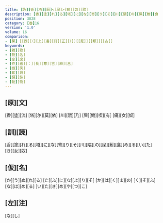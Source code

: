 ```yaml
---
title: [詠][香][塔][厠]<[屎]>[鮒][奴][歌]
description: [香][塗][れ][る][塔][に][な][寄][り][そ][川][隈][の][屎][鮒][食][め][る][い][た][き][女][奴]
position: 3828
category: [巻]16
version: '1.0'
volume: 16
comparison:
- [屎] [[西][（][上][書][訂][正][）]][[尼]][[類]][[古]]
keywords:
- [雑][歌]
- [物][名]
- [宴][席]
- [作][者][：][長][意][吉][麻][呂]
- [戯][笑]
- [即][興]
- [誦][詠]
- [動][物]
---
```


## [原][文]

[香][塗][流] [塔][尓][莫][依] [川][隈][乃] [屎][鮒][喫][有] [痛][女][奴]

## [訓][読]

[香][塗][れ][る][塔][に][な][寄][り][そ][川][隈][の][屎][鮒][食][め][る][い][た][き][女][奴]

## [仮][名]

[か][う][ぬ][れ][る] [た][ふ][に][な][よ][り][そ] [か][は][く][ま][の] [く][そ][ふ][な][は][め][る] [い][た][き][め][や][つ][こ]

## [左][注]

[な][し]
